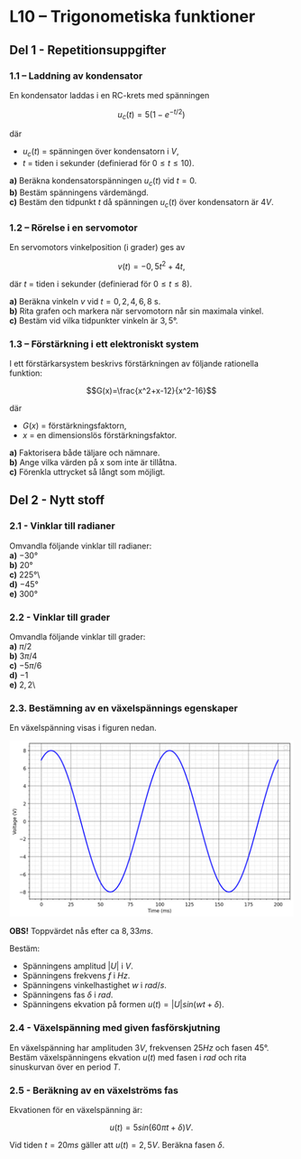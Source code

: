 # L10 – Trigonometiska funktioner

## Del 1 - Repetitionsuppgifter

### 1.1 – Laddning av kondensator
En kondensator laddas i en RC-krets med spänningen

```math
u_c (t)=5(1-e^{-t/2})
```

där 
* $u_c(t)$ = spänningen över kondensatorn i $V$,
* $t$ = tiden i sekunder (definierad för $0≤t≤10$).

**a)** Beräkna kondensatorspänningen $u_c(t)$ vid $t=0$.\
**b)** Bestäm spänningens värdemängd.\
**c)** Bestäm den tidpunkt $t$ då spänningen $u_c(t)$ över kondensatorn är $4 V$.

### 1.2 – Rörelse i en servomotor
En servomotors vinkelposition (i grader) ges av

```math
v(t)=-0,5t^2+4t,
```

där $t$ = tiden i sekunder (definierad för $0≤t≤8$).

**a)** Beräkna vinkeln $v$ vid $t = {0,2,4,6,8}$ s.\
**b)** Rita grafen och markera när servomotorn når sin maximala vinkel.\
**c)** Bestäm vid vilka tidpunkter vinkeln är $3,5°$.

### 1.3 – Förstärkning i ett elektroniskt system
I ett förstärkarsystem beskrivs förstärkningen av följande rationella funktion:

```math
G(x)=\frac{x^2+x-12}{x^2-16}
```

där
* $G(x)$ = förstärkningsfaktorn,
* $x$ = en dimensionslös förstärkningsfaktor.

**a)** Faktorisera både täljare och nämnare.\
**b)** Ange vilka värden på x som inte är tillåtna.\
**c)** Förenkla uttrycket så långt som möjligt.

## Del 2 - Nytt stoff

### 2.1 -  Vinklar till radianer
Omvandla följande vinklar till radianer:\
**a)** $-30°$\
**b)** $20°$\
**c)** $225°$\  
**d)** $-45°$\
**e)** $300°$ 


### 2.2 - Vinklar till grader
Omvandla följande vinklar till grader:\
**a)** $π/2$\
**b)** $3π/4$\
**c)** $-5π/6$\
**d)** $-1$\
**e)** $2,2$\

### 2.3. Bestämning av en växelspännings egenskaper

En växelspänning visas i figuren nedan. 

![Sine wave](./images/2.3_sine_wave.png)

**OBS!** Toppvärdet nås efter ca $8,33 ms$.

Bestäm:
* Spänningens amplitud $|U|$ i $V$.  
* Spänningens frekvens $f$ i $Hz$.  
* Spänningens vinkelhastighet $w$ i $rad/s$.  
* Spänningens fas $δ$ i $rad$.  
* Spänningens ekvation på formen $u(t) = |U|sin(wt + δ)$.

### 2.4 - Växelspänning med given fasförskjutning

En växelspänning har amplituden $3 V$, frekvensen $25 Hz$ och fasen $45°$.  
Bestäm växelspänningens ekvation $u(t)$ med fasen i $rad$ och rita sinuskurvan över en period $T$.

### 2.5 - Beräkning av en växelströms fas

Ekvationen för en växelspänning är:  

```math
u(t) = 5sin(60πt + δ) V.
```

Vid tiden $t = 20 ms$ gäller att $u(t) = 2,5 V$. Beräkna fasen $δ$.
